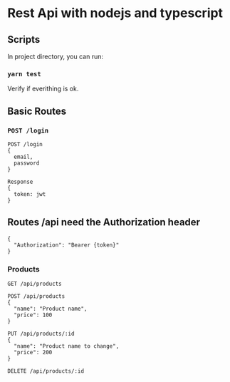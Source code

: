 # Rest Api with nodejs and typescript

## Scripts

In project directory, you can run:

### `yarn test`
Verify if everithing is ok.


## Basic Routes

### `POST /login`
```
POST /login
{
  email,
  password
}

Response
{
  token: jwt 
}
```

## Routes /api need the Authorization header
```
{
  "Authorization": "Bearer {token}"
}
```

### Products
```
GET /api/products
```
```
POST /api/products
{
  "name": "Product name",
  "price": 100 
}
```
```
PUT /api/products/:id
{
  "name": "Product name to change",
  "price": 200 
}
```
```
DELETE /api/products/:id
```